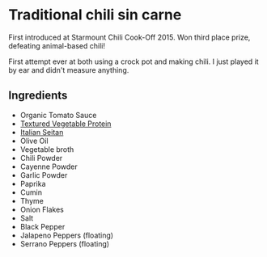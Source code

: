 # Traditional chili sin carne

First introduced at Starmount Chili Cook-Off 2015.  Won third place prize, defeating animal-based chili!

First attempt ever at both using a crock pot and making chili.  I just played it by ear and didn't measure anything.

## Ingredients

- Organic Tomato Sauce
- [Textured Vegetable Protein](http://www.lightlife.com/Vegan-Food-Vegetarian-Diet/Smart-Grounds-Original.html)
- [Italian Seitan](http://www.uptonsnaturals.com/products/)
- Olive Oil
- Vegetable broth
- Chili Powder
- Cayenne Powder
- Garlic Powder
- Paprika
- Cumin
- Thyme
- Onion Flakes
- Salt
- Black Pepper
- Jalapeno Peppers (floating)
- Serrano Peppers (floating)
